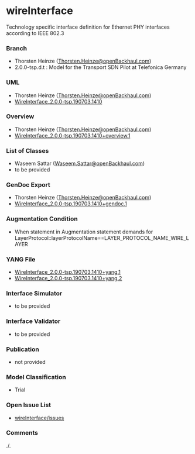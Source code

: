 # wireInterface
Technology specific interface definition for Ethernet PHY interfaces according to IEEE 802.3

### Branch
- Thorsten Heinze (Thorsten.Heinze@openBackhaul.com)
- 2.0.0-tsp.d.t : Model for the Transport SDN Pilot at Telefonica Germany

### UML
- Thorsten Heinze (Thorsten.Heinze@openBackhaul.com)
- [WireInterface_2.0.0-tsp.190703.1410](./WireInterface_2.0.0-tsp.190703.1410.zip)

### Overview 
- Thorsten Heinze (Thorsten.Heinze@openBackhaul.com)
- [WireInterface_2.0.0-tsp.190703.1410+overview.1](./WireInterface_2.0.0-tsp.190703.1410+overview.1.png)

### List of Classes
- Waseem Sattar (Waseem.Sattar@openBackhaul.com)
- to be provided

### GenDoc Export
- Thorsten Heinze (Thorsten.Heinze@openBackhaul.com)
- [WireInterface_2.0.0-tsp.190703.1410+gendoc.1](./WireInterface_2.0.0-tsp.190703.1410+gendoc.1.docx)

### Augmentation Condition
- When statement in Augmentation statement demands for LayerProtocol::layerProtocolName==LAYER_PROTOCOL_NAME_WIRE_LAYER

### YANG File
- [WireInterface_2.0.0-tsp.190703.1410+yang.1](./WireInterface_2.0.0-tsp.190703.1410+yang.1.zip)
- [WireInterface_2.0.0-tsp.190703.1410+yang.2](./WireInterface_2.0.0-tsp.190703.1410+yang.2.zip)

### Interface Simulator
- to be provided

### Interface Validator
- to be provided

### Publication
- not provided

### Model Classification
- Trial

### Open Issue List
- [wireInterface/issues](../../issues)

### Comments 
./.
